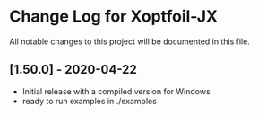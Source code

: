 # Change Log for Xoptfoil-JX

All notable changes to this project will be documented in this file.


## [1.50.0] - 2020-04-22

- Initial release with a compiled version for Windows
- ready to run examples in ./examples